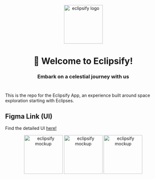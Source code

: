 <div align="center" style="margin-top: 1em; margin-bottom: 3em;">
  <a href="https://eclipsify.co"><img alt="eclipsify logo" src="./git-asssets/eclipsify-logo.jpeg" alt="eclipsify.co" width="125"></a>
  <h1>👋 Welcome to Eclipsify!</h1>
  <h3>Embark on a celestial journey with us</h3>
</div>

This is the repo for the Eclipsify App, an experience built around space exploration starting with Eclipses.

## Figma Link (UI)
Find the detailed UI [here!](https://www.figma.com/file/mTu99F6os5cN1Pnx7FzEaB/Hackout?type=design&node-id=0%3A1&mode=design&t=QM1erxePM5kbw5mw-1)

<div align="center" style="margin-top: 1em; margin-bottom: 3em;">
  <img alt="eclipsify mockup" src="./git-asssets/el-1.jpeg" alt="eclipsify.co" width="125">
  <img alt="eclipsify mockup" src="./git-asssets/el-2.jpeg" alt="eclipsify.co" width="125">
  <img alt="eclipsify mockup" src="./git-asssets/el-3.jpeg" alt="eclipsify.co" width="125">
</div>